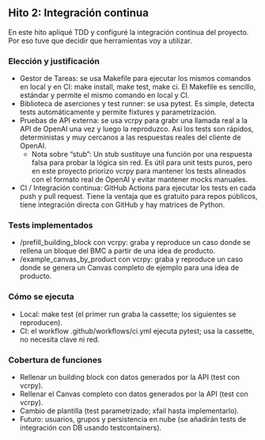 ## Hito 2: Integración continua

En este hito apliqué TDD y configuré la integración continua del proyecto. Por eso tuve que decidir que herramientas voy a utilizar.
### Elección y justificación
- Gestor de Tareas: se usa Makefile para ejecutar los mismos comandos en local y en CI: make install, make test, make ci. El Makefile es sencillo, estándar y permite  el mismo comando en local y CI.
- Biblioteca de aserciones y test runner: se usa pytest. Es simple, detecta tests automáticamente y permite fixtures y parametrización.
- Pruebas de API externa: se usa vcrpy para grabr una llamada real a la API de OpenAI una vez y luego la reproduzco. Así los tests son rápidos, deterministas y muy cercanos a las respuestas reales del cliente de OpenAI.
  - Nota sobre “stub”: Un stub sustituye una función por una respuesta falsa para probar la lógica sin red. Es útil para unit tests puros, pero en este proyecto priorizo vcrpy para mantener los tests alineados con el formato real de OpenAI y evitar mantener mocks manuales.
- CI / Integración continua: GitHub Actions para ejecutar los tests en cada push y pull request. Tiene la ventaja que es gratuito para repos públicos, tiene integración directa con GitHub y hay matrices de Python.

### Tests implementados
- /prefill_building_block con vcrpy: graba y reproduce un caso donde se rellena un bloque del BMC a partir de una idea de producto.
- /example_canvas_by_product con vcrpy: graba y reproduce un caso donde se genera un Canvas completo de ejemplo para una idea de producto.

### Cómo se ejecuta
- Local: make test (el primer run graba la cassette; los siguientes se reproducen).
- CI: el workflow .github/workflows/ci.yml ejecuta pytest; usa la cassette, no necesita clave ni red.

### Cobertura de funciones
- Rellenar un building block con datos generados por la API (test con vcrpy).
- Rellenar el Canvas completo con datos generados por la API (test con vcrpy).
- Cambio de plantilla (test parametrizado; xfail hasta implementarlo).
- Futuro: usuarios, grupos y persistencia en nube (se añadirán tests de integración con DB usando testcontainers).
